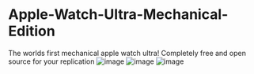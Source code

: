 # Apple-Watch-Ultra-Mechanical-Edition
The worlds first mechanical apple watch ultra! Completely free and open source for your replication 
![image](https://github.com/user-attachments/assets/3555b73d-cd79-41f6-9533-270f180e5a92)
![image](https://github.com/user-attachments/assets/4f9e90d6-66b5-46ae-a33d-03f8156297dc)
![image](https://github.com/user-attachments/assets/8bb26d82-89e5-44ea-92e6-341537f8af8c)

